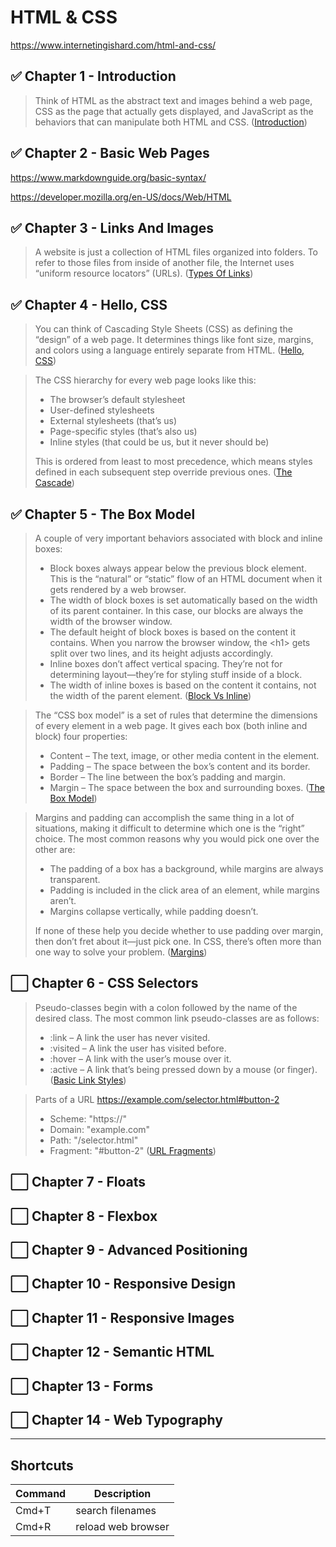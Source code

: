 # HTML & CSS

https://www.internetingishard.com/html-and-css/

## ✅ Chapter 1 - Introduction

> Think of HTML as the abstract text and images behind a web page, CSS as the page that actually gets displayed, and JavaScript as the behaviors that can manipulate both HTML and CSS. ([Introduction](https://www.internetingishard.com/html-and-css/introduction/#html-css-and-javascript))

## ✅ Chapter 2 - Basic Web Pages

https://www.markdownguide.org/basic-syntax/

https://developer.mozilla.org/en-US/docs/Web/HTML

## ✅ Chapter 3 - Links And Images

> A website is just a collection of HTML files organized into folders. To refer to those files from inside of another file, the Internet uses “uniform resource locators” (URLs). ([Types Of Links](https://www.internetingishard.com/html-and-css/links-and-images/#absolute-relative-and-root-relative-links))

## ✅ Chapter 4 - Hello, CSS

> You can think of Cascading Style Sheets (CSS) as defining the “design” of a web page. It determines things like font size, margins, and colors using a language entirely separate from HTML. ([Hello, CSS](https://www.internetingishard.com/html-and-css/hello-css/))

> The CSS hierarchy for every web page looks like this:
> * The browser’s default stylesheet
> * User-defined stylesheets
> * External stylesheets (that’s us)
> * Page-specific styles (that’s also us)
> * Inline styles (that could be us, but it never should be)
>
> This is ordered from least to most precedence, which means styles defined in each subsequent step override previous ones. ([The Cascade](https://www.internetingishard.com/html-and-css/hello-css/#the-cascade))

## ✅ Chapter 5 - The Box Model

> A couple of very important behaviors associated with block and inline boxes:
> * Block boxes always appear below the previous block element. This is the “natural” or “static” flow of an HTML document when it gets rendered by a web browser.
> * The width of block boxes is set automatically based on the width of its parent container. In this case, our blocks are always the width of the browser window.
> * The default height of block boxes is based on the content it contains. When you narrow the browser window, the &lt;h1&gt; gets split over two lines, and its height adjusts accordingly.
> * Inline boxes don’t affect vertical spacing. They’re not for determining layout—they’re for styling stuff inside of a block.
> * The width of inline boxes is based on the content it contains, not the width of the parent element.
> ([Block Vs Inline](https://www.internetingishard.com/html-and-css/css-box-model/#block-elements-and-inline-elements))

> The “CSS box model” is a set of rules that determine the dimensions of every element in a web page. It gives each box (both inline and block) four properties:
> * Content – The text, image, or other media content in the element.
> * Padding – The space between the box’s content and its border.
> * Border – The line between the box’s padding and margin.
> * Margin – The space between the box and surrounding boxes.
> ([The Box Model](https://www.internetingishard.com/html-and-css/css-box-model/#content-padding-border-and-margin))

> Margins and padding can accomplish the same thing in a lot of situations, making it difficult to determine which one is the “right” choice. The most common reasons why you would pick one over the other are:
> * The padding of a box has a background, while margins are always transparent.
> * Padding is included in the click area of an element, while margins aren’t.
> * Margins collapse vertically, while padding doesn’t.
>
> If none of these help you decide whether to use padding over margin, then don’t fret about it—just pick one. In CSS, there’s often more than one way to solve your problem. ([Margins](https://www.internetingishard.com/html-and-css/css-box-model/#margins))

## ⬜ Chapter 6 - CSS Selectors

> Pseudo-classes begin with a colon followed by the name of the desired class. The most common link pseudo-classes are as follows:
> * :link – A link the user has never visited.
> * :visited – A link the user has visited before.
> * :hover – A link with the user’s mouse over it.
> * :active – A link that’s being pressed down by a mouse (or finger). ([Basic Link Styles](https://www.internetingishard.com/html-and-css/css-selectors/#pseudo-classes-for-links))

> Parts of a URL https://example.com/selector.html#button-2
> * Scheme: "https://"
> * Domain: "example.com"
> * Path: "/selector.html"
> * Fragment: "#button-2" ([URL Fragments](https://www.internetingishard.com/html-and-css/css-selectors/#id-selectors))

## ⬜ Chapter 7 - Floats

## ⬜ Chapter 8 - Flexbox

## ⬜ Chapter 9 - Advanced Positioning

## ⬜ Chapter 10 - Responsive Design

## ⬜ Chapter 11 - Responsive Images

## ⬜ Chapter 12 - Semantic HTML

## ⬜ Chapter 13 - Forms

## ⬜ Chapter 14 - Web Typography

---

## Shortcuts
| Command | Description |
| ------- | ----------- |
| Cmd+T   | search filenames |
| Cmd+R   | reload web browser |
